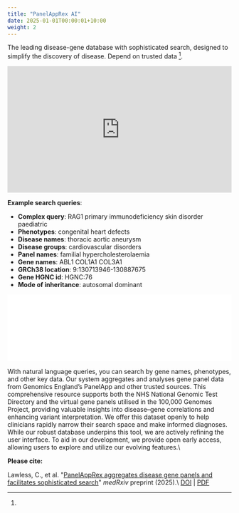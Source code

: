 ```yaml
---
title: "PanelAppRex AI"
date: 2025-01-01T00:00:01+10:00
weight: 2
---
```


<!-- PanelAppRex AI introduces --> 
The leading disease-gene database with sophisticated search,
designed to simplify the discovery of disease. Depend on trusted data
[^bignote].

<div style="padding:56.25% 0 0 0;position:relative;"><iframe src="https://player.vimeo.com/video/1099451293?badge=0&amp;autopause=0&amp;player_id=0&amp;app_id=58479" frameborder="0" allow="autoplay; fullscreen; picture-in-picture; clipboard-write; encrypted-media" style="position:absolute;top:0;left:0;width:100%;height:100%;" title="Qualifying variants"></iframe></div><script src="https://player.vimeo.com/api/player.js"></script>

**Example search queries**:

- **Complex query**: RAG1 primary immunodeficiency skin disorder paediatric
- **Phenotypes**: congenital heart defects
- **Disease names**: thoracic aortic aneurysm
- **Disease groups**: cardiovascular disorders
- **Panel names**: familial hypercholesterolaemia
- **Gene names**: ABL1 COL1A1 COL3A1
- **GRCh38 location**: 9:130713946-130887675
- **Gene HGNC id**: HGNC:76
- **Mode of inheritance**: autosomal dominant


<!-- <img src="/images/freepik_vectorjuice/artificial-intelligence-abstract-concept-illustration-ai-machine-learning-artificial-intelligence-evolution-high-tech-cutting-edge-technology-cognitive-robotics_335657-483.jpg" alt="AI panel app" width="200" /> <!-1- Adjust the width as needed -1-> -->

<!-- <div class="table-responsive" markdown="block"> -->

<!-- <iframe height="1200" width="150%" frameborder="yes" src="/assets/panel_ai/landing_page.html"> </iframe> -->
<!-- <div class="iframe-wrapper"> -->
<!--   <iframe height="1200" width="150%" frameborder="yes" src="/assets/panel_ai/landing_page.html"></iframe> -->
<!-- </div> -->

<!-- see js in _layouts/default.html -->
<!-- <div class="full-width-iframe"> -->
<!--   <iframe -->
<!--     id="responsive-iframe" -->
<!--     src="/assets/panel_ai/landing_page.html" -->
<!-- > -->
<!--     <!-1- style="width: 100%; border: none; display: block;" -1-> -->
<!-- </iframe> -->


<div class="full-width-iframe">
  <iframe
    id="responsive-iframe"
    src="/assets/panel_ai/landing_page.html"
    style="width: 100%; border: none; display: block;">
  </iframe>
</div>


[^bignote]: 
With natural language queries, you can search by gene names, phenotypes, and other key data. Our system aggregates and analyses gene panel data from Genomics England’s PanelApp and other trusted sources. This comprehensive resource supports both the NHS National Genomic Test Directory and the virtual gene panels utilised in the 100,000 Genomes Project, providing valuable insights into disease–gene correlations and enhancing variant interpretation. We offer this dataset openly to help clinicians rapidly narrow their search space and make informed diagnoses. 
While our robust database underpins this tool, we are actively refining the user interface. To aid in our development, we provide open early access, allowing users to explore and utilize our evolving features.\\
<!-- For further details, visit Genomics England’s PanelApp at <https://panelapp.genomicsengland.co.uk/panels/>. -->
**Please cite:**
<!-- Lawless, Dylan, et al. "PanelAppRex aggregates disease gene panels and facilitates sophisticated search". medRxiv 2025.03.20.25324319; doi: <https://doi.org/10.1101/2025.03.20.25324319> - [PDF download](https://www.medrxiv.org/content/10.1101/2025.03.20.25324319v1.full.pdf). -->
Lawless, C., et al. "[PanelAppRex aggregates disease gene panels and facilitates sophisticated search](https://www.medrxiv.org/content/10.1101/2025.03.20.25324319v2)" *medRxiv* preprint (2025).\\
[DOI](https://doi.org/10.1101/2025.03.20.25324319) | [PDF](https://www.medrxiv.org/content/10.1101/2025.03.20.25324319v2.full.pdf)  
